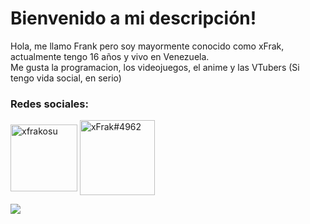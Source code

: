 # Bienvenido a mi descripción!
Hola, me llamo Frank pero soy mayormente conocido como xFrak, actualmente tengo 16 años y vivo en Venezuela.<br>
Me gusta la programacion, los videojuegos, el anime y las VTubers (Si tengo vida social, en serio)


<h3 eling="left">Redes sociales:</h3>
<p align="left">
<a href="https://twitter.com/xfrakosu" target="blank"><img align="center" src="https://raw.githubusercontent.com/rahuldkjain/github-profile-readme-generator/master/src/images/icons/Social/twitter.svg" alt="xfrakosu" height="107" width="107" /></a>
<a href="https://discord.com/users/517729180054716416" target="blank"><img align="center" src="https://raw.githubusercontent.com/rahuldkjain/github-profile-readme-generator/master/src/images/icons/Social/discord.svg" alt="xFrak#4962" height="120" width="120" /></a>
</p>
<p align="left"><img src="https://github-readme-stats.vercel.app/api?</p>line_height=25&show_icons=true&count_private=true&include_all_commits=true&username=xFrak1&theme=nord&custom_title=Estadísticas del perfil"/></p>
